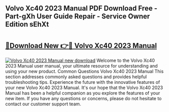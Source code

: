 ## Volvo Xc40 2023 Manual PDF Download Free - Part-gXh User Guide Repair - Service Owner Edition sEhXt

# <h2><a href="http://cf12187.oget.top/?id=Volvo+Xc40+2023+Manual">🔗Download New 👉🔴 Volvo Xc40 2023 Manual</a></h2>

[![Volvo Xc40 2023 Manual new download](https://i.imgur.com/5g1atiW.png)](http://cf12187.oget.top/?id=Volvo+Xc40+2023+Manual)
Welcome to the Volvo Xc40 2023 Manual user manual, your ultimate resource for understanding and using your new product. Common Questions Volvo Xc40 2023 Manual This section addresses commonly asked questions and provides helpful troubleshooting tips. Experience the future with the innovative features of your new Volvo Xc40 2023 Manual. It's our hope that the Volvo Xc40 2023 Manual has been a helpful companion as you explore the features of your new item. If you have any questions or concerns, please do not hesitate to contact our customer support team.
